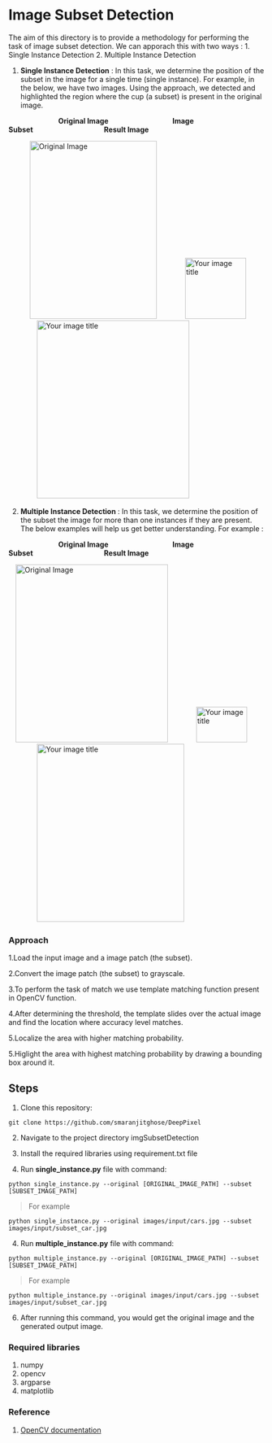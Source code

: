 # Image Subset Detection

The aim of this directory is to provide a methodology for performing the task of image subset detection. We can apporach this with two ways :  1. Single Instance Detection 2. Multiple Instance Detection

1. **Single Instance Detection** : In this task, we determine the position of the subset in the image for a single time (single instance). For example, in the below, we have two images. Using the approach, we detected and highlighted the region where the cup (a subset) is present in the original image. 

&emsp;&emsp;&emsp;&emsp;&emsp;&emsp;&emsp;**Original Image**&emsp;&emsp;&emsp;&emsp;&emsp;&emsp;&emsp;&emsp;&emsp;**Image Subset**&emsp;&emsp;&emsp;&emsp;&emsp;&emsp;&emsp;&emsp;&emsp;&emsp;**Result Image**

&emsp;&emsp;&emsp;<img src="https://github.com/purva98/DeepPixel/blob/img_subset/deeppixel/imgSubsetDetection/images/input/cups.jpg" title="Original Image" width="250" height="350"/>&emsp;&emsp;&emsp;&emsp;<img src="https://github.com/purva98/DeepPixel/blob/img_subset/deeppixel/imgSubsetDetection/images/input/subset_cup.jpg" alt="Your image title" width="120" height="120"/>&emsp;&emsp;&emsp;&emsp;<img src="https://github.com/purva98/DeepPixel/blob/img_subset/deeppixel/imgSubsetDetection/images/output/cups_output.png" alt="Your image title" width="300" height="350"/> 




2. **Multiple Instance Detection** : In this task, we determine the position of the subset the image for more than one instances if they are present. The below examples will help us get better understanding. For example  :

&emsp;&emsp;&emsp;&emsp;&emsp;&emsp;&emsp;**Original Image**&emsp;&emsp;&emsp;&emsp;&emsp;&emsp;&emsp;&emsp;&emsp;**Image Subset**&emsp;&emsp;&emsp;&emsp;&emsp;&emsp;&emsp;&emsp;&emsp;&emsp;**Result Image**

&emsp;<img src="https://github.com/purva98/DeepPixel/blob/img_subset/deeppixel/imgSubsetDetection/images/input/cars.jpg" title="Original Image" width="300" height="350"/>&emsp;&emsp;&emsp;&emsp;<img src="https://github.com/purva98/DeepPixel/blob/img_subset/deeppixel/imgSubsetDetection/images/input/subset_car.jpg" alt="Your image title" width="100" height="70"/>&emsp;&emsp;&emsp;&emsp;<img src="https://github.com/purva98/DeepPixel/blob/img_subset/deeppixel/imgSubsetDetection/images/output/car_output.png" alt="Your image title" width="290" height="350"/> 
 
 
### Approach

1.Load the input image and a image patch (the subset).


2.Convert the image patch (the subset) to grayscale.


3.To perform the task of match we use template matching function present in OpenCV function. 


4.After determining the threshold, the template slides over the actual image and find the location where accuracy level matches.


5.Localize the area with higher matching probability.


5.Higlight the area with highest matching probability by drawing a bounding box around it. 

## Steps

1. Clone this repository:
```
git clone https://github.com/smaranjitghose/DeepPixel
```
2. Navigate to the project directory imgSubsetDetection
 
3. Install the required libraries using requirement.txt file
 
4. Run **single_instance.py** file with command: 
 
```
python single_instance.py --original [ORIGINAL_IMAGE_PATH] --subset [SUBSET_IMAGE_PATH]
```
 > For example
```
python single_instance.py --original images/input/cars.jpg --subset images/input/subset_car.jpg

```

4. Run **multiple_instance.py** file with command: 
 
```
python multiple_instance.py --original [ORIGINAL_IMAGE_PATH] --subset [SUBSET_IMAGE_PATH]
```
 > For example
```
python multiple_instance.py --original images/input/cars.jpg --subset images/input/subset_car.jpg

```
 
6. After running this command, you would get the original image and the generated output image.
 
### Required libraries
1. numpy
2. opencv
3. argparse
4. matplotlib
 

### Reference 

1. [OpenCV documentation](https://docs.opencv.org/2.4/doc/tutorials/imgproc/histograms/template_matching/template_matching.html)

